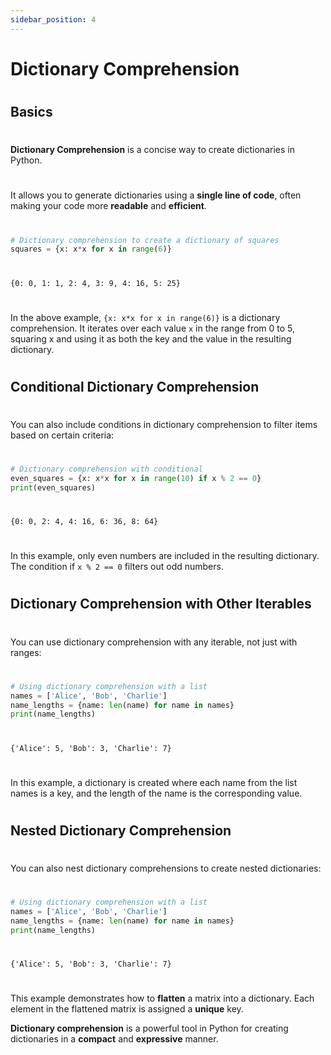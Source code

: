 ```yaml
---
sidebar_position: 4
---
```


# Dictionary Comprehension
#
## Basics
#
**Dictionary Comprehension** is a concise way to create dictionaries in Python.
#
It allows you to generate dictionaries using a **single line of code**, often making your code more **readable** and **efficient**.
#
```python title="Dict_Comprehension.py"
# Dictionary comprehension to create a dictionary of squares
squares = {x: x*x for x in range(6)} 
```
#
``` Output title="Output"
{0: 0, 1: 1, 2: 4, 3: 9, 4: 16, 5: 25}
```
#
In the above example, `{x: x*x for x in range(6)}` is a dictionary comprehension. It iterates over each value `x` in the range from 0 to 5, squaring x and using it as both the key and the value in the resulting dictionary.
#
## Conditional Dictionary Comprehension
#
You can also include conditions in dictionary comprehension to filter items based on certain criteria:
#
```python title="Conditional_Dict_Comprehension.py"
# Dictionary comprehension with conditional
even_squares = {x: x*x for x in range(10) if x % 2 == 0}
print(even_squares)
```
#
``` Output title="Output"
{0: 0, 2: 4, 4: 16, 6: 36, 8: 64}
```
#
In this example, only even numbers are included in the resulting dictionary. The condition if `x % 2 == 0` filters out odd numbers.
#
## Dictionary Comprehension with Other Iterables
#
You can use dictionary comprehension with any iterable, not just with ranges:
#
```python title="Conditional_Dict_Comprehension.py"
# Using dictionary comprehension with a list
names = ['Alice', 'Bob', 'Charlie']
name_lengths = {name: len(name) for name in names}
print(name_lengths)

```
#
``` Output title="Output"
{'Alice': 5, 'Bob': 3, 'Charlie': 7}
```
#
In this example, a dictionary is created where each name from the list names is a key, and the length of the name is the corresponding value.
#
## Nested Dictionary Comprehension
#
You can also nest dictionary comprehensions to create nested dictionaries:
#
```python title="Conditional_Dict_Comprehension.py"
# Using dictionary comprehension with a list
names = ['Alice', 'Bob', 'Charlie']
name_lengths = {name: len(name) for name in names}
print(name_lengths)

```
#
``` Output title="Output"
{'Alice': 5, 'Bob': 3, 'Charlie': 7}
```
#
This example demonstrates how to **flatten** a matrix into a dictionary. Each element in the flattened matrix is assigned a **unique** key.

**Dictionary comprehension** is a powerful tool in Python for creating dictionaries in a **compact** and **expressive** manner.